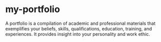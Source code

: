 # my-portfolio
A portfolio is a compilation of academic and professional materials that exemplifies your beliefs, skills, qualifications, education, training, and experiences. It provides insight into your personality and work ethic.

